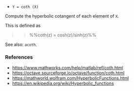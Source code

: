 - `Y = coth (X)`

Compute the hyperbolic cotangent of each element of `X`.

This is defined as

> > %%coth(z) = cosh(z)/sinh(z)%%

See also: `acoth`.

### References

- https://www.mathworks.com/help/matlab/ref/coth.html
- https://octave.sourceforge.io/octave/function/coth.html
- https://mathworld.wolfram.com/HyperbolicFunctions.html
- https://en.wikipedia.org/wiki/Hyperbolic_functions
